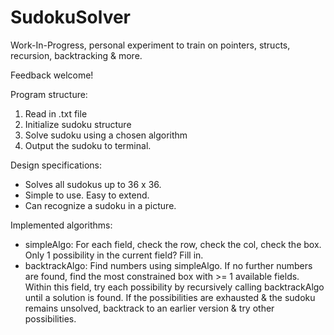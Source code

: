 # SudokuSolver

Work-In-Progress, personal experiment to train on pointers, structs, recursion, backtracking & more. 

Feedback welcome!

Program structure:
1. Read in .txt file
2. Initialize sudoku structure
3. Solve sudoku using a chosen algorithm
4. Output the sudoku to terminal.

Design specifications:
- Solves all sudokus up to 36 x 36.
- Simple to use. Easy to extend.
- Can recognize a sudoku in a picture.


Implemented algorithms:
- simpleAlgo: For each field, check the row, check the col, check the box. Only 1 possibility in the current field? Fill in.
- backtrackAlgo: Find numbers using simpleAlgo. If no further numbers are found, find the most constrained box with >= 1 available fields. Within this field, try each possibility by recursively calling backtrackAlgo until a solution is found. If the possibilities are exhausted & the sudoku remains unsolved, backtrack to an earlier version & try other possibilities.